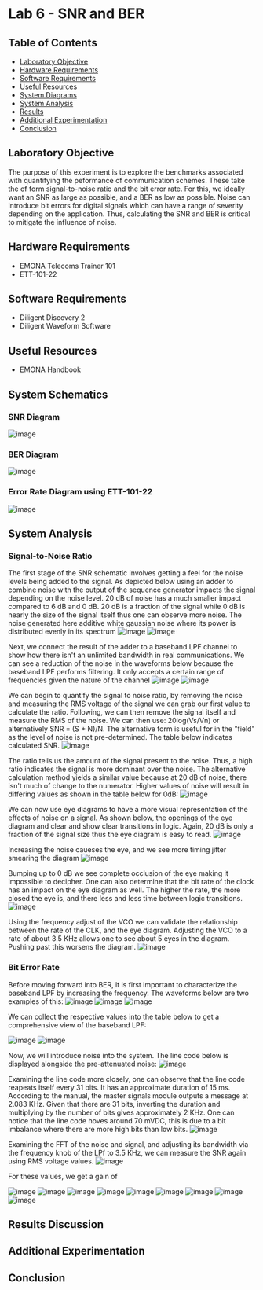 # Lab 6 - SNR and BER

## Table of Contents
- [Laboratory Objective](#laboratory-objective)
- [Hardware Requirements](#hardware-requirements)
- [Software Requirements](#software-requirements)
- [Useful Resources](#useful-resources)
- [System Diagrams](#system-diagrams)
- [System Analysis](#system-analysis)
- [Results](#results)
- [Additional Experimentation](#additional-experimentation)
- [Conclusion](#conclusion)

## Laboratory Objective
The purpose of this experiment is to explore the benchmarks associated with quantifying the peformance of communication schemes. These take the of form signal-to-noise ratio and the bit error rate. For this, we ideally want an SNR as large as possible, and a BER as low as possible. Noise can introduce bit errors for digital signals which can have a range of severity depending on the application. Thus, calculating the SNR and BER is critical to mitigate the influence of noise.

## Hardware Requirements
- EMONA Telecoms Trainer 101
- ETT-101-22

## Software Requirements
- Diligent Discovery 2
- Diligent Waveform Software

## Useful Resources
- EMONA Handbook

## System Schematics

### SNR Diagram
![image](https://github.com/leoki6/Digital-Communications/blob/main/L6_SNR_BER/System_Diagrams/SNR_Diagram.png)

### BER Diagram
![image](https://github.com/leoki6/Digital-Communications/blob/main/L6_SNR_BER/System_Diagrams/BER_Diagram.png)

### Error Rate Diagram using ETT-101-22
![image](https://github.com/leoki6/Digital-Communications/blob/main/L6_SNR_BER/System_Diagrams/Error_Rate_Diagram.png)

## System Analysis

### Signal-to-Noise Ratio

The first stage of the SNR schematic involves getting a feel for the noise levels being added to the signal. As depicted below using an adder to combine noise with the output of the sequence generator impacts the signal depending on the noise level. 20 dB of noise has a much smaller impact compared to 6 dB and 0 dB. 20 dB is a fraction of the signal while 0 dB is nearly the size of the signal itself thus one can observe more noise. The noise generated here additive white gaussian noise where its power is distributed evenly in its spectrum
![image](https://github.com/leoki6/Digital-Communications/blob/main/L6_SNR_BER/Figures/A1_20db.png)
![image](https://github.com/leoki6/Digital-Communications/blob/main/L6_SNR_BER/Figures/A2_6dB.png)

Next, we connect the result of the adder to a baseband LPF channel to show how there isn't an unlimited bandwidth in real communications. We can see a reduction of the noise in the waveforms below because the baseband LPF performs filtering. It only accepts a certain range of frequencies given the nature of the channel
![image](https://github.com/leoki6/Digital-Communications/blob/main/L6_SNR_BER/Figures/A2_BL_20dB.png)
![image](https://github.com/leoki6/Digital-Communications/blob/main/L6_SNR_BER/Figures/A3_BL_0dB.png)

We can begin to quantify the signal to noise ratio, by removing the noise and measuring the RMS voltage of the signal we can grab our first value to calculate the ratio. Following, we can then remove the signal itself and measure the RMS of the noise. We can then use: 20log(Vs/Vn) or alternatively SNR = (S + N)/N. The alternative form is useful for in the "field" as the level of noise is not pre-determined. The table below indicates calculated SNR.
![image](https://github.com/leoki6/Digital-Communications/blob/main/L6_SNR_BER/Figures/T1.png)

The ratio tells us the amount of the signal present to the noise. Thus, a high ratio indicates the signal is more dominant over the noise. The alternative calculation method yields a similar value because at 20 dB of noise, there isn't much of change to the numerator. Higher values of noise will result in differing values as shown in the table below for 0dB:
![image](https://github.com/leoki6/Digital-Communications/blob/main/L6_SNR_BER/Figures/T2.png)

We can now use eye diagrams to have a more visual representation of the effects of noise on a signal. As shown below, the openings of the eye diagram and clear and show clear transitions in logic. Again, 20 dB is only a fraction of the signal size thus the eye diagram is easy to read.
![image](https://github.com/leoki6/Digital-Communications/blob/main/L6_SNR_BER/Figures/A4_Eye_20dB.png)

Increasing the noise caueses the eye, and we see more timing jitter smearing the diagram
![image](https://github.com/leoki6/Digital-Communications/blob/main/L6_SNR_BER/Figures/A5_Eye_6dB.png)

Bumping up to 0 dB we see complete occlusion of the eye making it impossible to decipher. One can also determine that the bit rate of the clock has an impact on the eye diagram as well. The higher the rate, the more closed the eye is, and there less and less time between logic transitions.
![image](https://github.com/leoki6/Digital-Communications/blob/main/L6_SNR_BER/Figures/A6_Eye_0dB.png)

Using the frequency adjust of the VCO we can validate the relationship between the rate of the CLK, and the eye diagram. Adjusting the VCO to a rate of about 3.5 KHz allows one to see about 5 eyes in the diagram. Pushing past this worsens the diagram.
![image](https://github.com/leoki6/Digital-Communications/blob/main/L6_SNR_BER/Figures/A7_Measurements.png)

### Bit Error Rate

Before moving forward into BER, it is first important to characterize the baseband LPF by increasing the frequency. The waveforms below are two examples of this:
![image](https://github.com/leoki6/Digital-Communications/blob/main/L6_SNR_BER/Figures/B1_BBLPF_Char.png)
![image](https://github.com/leoki6/Digital-Communications/blob/main/L6_SNR_BER/Figures/B2_BBLPF_Char.png)
![image](https://github.com/leoki6/Digital-Communications/blob/main/L6_SNR_BER/Figures/B3_BBLPF_Char.png)

We can collect the respective values into the table below to get a comprehensive view of the baseband LPF:

![image](https://github.com/leoki6/Digital-Communications/blob/main/L6_SNR_BER/Figures/T3_1.png)
![image](https://github.com/leoki6/Digital-Communications/blob/main/L6_SNR_BER/Figures/G1_Best_Fit.png)

Now, we will introduce noise into the system. The line code below is displayed alongside the pre-attenuated noise:
![image](https://github.com/leoki6/Digital-Communications/blob/main/L6_SNR_BER/Figures/B4_Line_Code_Noise.png)

Examining the line code more closely, one can observe that the line code reapeats itself every 31 bits. It has an approximate duration of 15 ms. According to the manual, the master signals module outputs a message at 2.083 KHz. Given that there are 31 bits, inverting the duration and multiplying by the number of bits gives approximately 2 KHz. One can notice that the line code hoves around 70 mVDC, this is due to a bit imbalance where there are more high bits than low bits.
![image](https://github.com/leoki6/Digital-Communications/blob/main/L6_SNR_BER/Figures/B5_Line_Code_Repeat.png)

Examining the FFT of the noise and signal, and adjusting its bandwidth via the frequency knob of the LPf to 3.5 KHz, we can measure the SNR again using RMS voltage values.
![image](https://github.com/leoki6/Digital-Communications/blob/main/L6_SNR_BER/Figures/B6_FFT_Line_Noise.png)

For these values, we get a gain of 

![image](https://github.com/leoki6/Digital-Communications/blob/main/L6_SNR_BER/Figures/B7_Measurements.png)
![image](https://github.com/leoki6/Digital-Communications/blob/main/L6_SNR_BER/Figures/B8_3dB.png)
![image](https://github.com/leoki6/Digital-Communications/blob/main/L6_SNR_BER/Figures/B9_Noise_Adder_Removed.png)
![image](https://github.com/leoki6/Digital-Communications/blob/main/L6_SNR_BER/Figures/C1_5K_Measurement.png)
![image](https://github.com/leoki6/Digital-Communications/blob/main/L6_SNR_BER/Figures/C1_5K_TD.png)
![image](https://github.com/leoki6/Digital-Communications/blob/main/L6_SNR_BER/Figures/C2_Measurements.png)
![image](https://github.com/leoki6/Digital-Communications/blob/main/L6_SNR_BER/Figures/C3_TD_Issue.png)
![image](https://github.com/leoki6/Digital-Communications/blob/main/L6_SNR_BER/Figures/C4_Init_Eye.png)
![image](https://github.com/leoki6/Digital-Communications/blob/main/L6_SNR_BER/Figures/C5_Corrected_Eye.png)

## Results Discussion


## Additional Experimentation


## Conclusion


